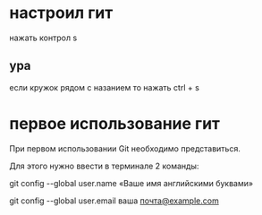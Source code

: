 # настроил гит 
нажать контрол s
## ура
если кружок рядом с назанием то нажать ctrl + s
# первое использование гит
При первом использовании Git необходимо представиться.

Для этого нужно ввести в терминале 2 команды:

git config --global user.name «Ваше имя английскими буквами»

git config --global user.email ваша почта@example.com